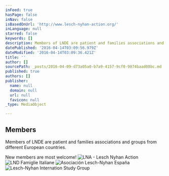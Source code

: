 ```yaml
---
inFeed: true
hasPage: false
inNav: false
isBasedOnUrl: 'http://www.lesch-nyhan-action.org/'
inLanguage: null
starred: false
keywords: []
description: Members of LNDE are patient and families associations and groups from different European countries.
datePublished: '2016-04-14T03:09:56.979Z'
dateModified: '2016-04-14T03:09:36.421Z'
title: ''
author: []
sourcePath: _posts/2016-04-09-d73a05a0-b7a9-4157-9cf0-9874baad08bc.md
published: true
authors: []
publisher:
  name: null
  domain: null
  url: null
  favicon: null
_type: MediaObject

---
```

## Members

Members of LNDE are patient and families associations and groups from different European countries.

New members are most welcome!
![LNA - Lesch Nyhan Action](https://s3-us-west-2.amazonaws.com/the-grid-img/p/a45e50330360ead5b5f2db508f6e165e2e49717b.png)
![LND Famiglie Italiane](https://s3-us-west-2.amazonaws.com/the-grid-img/p/0cac9e6250f9f6288cc6db46b676ceee7914f8cb.png)
![Asociación Lesch-Nyhan España](https://s3-us-west-2.amazonaws.com/the-grid-img/p/90e8452e361fb352bb8f01f091b191c05e356416.png)
![Lesch-Nyhan Internation Study Group](https://s3-us-west-2.amazonaws.com/the-grid-img/p/28baf0d02b2faf44ed0515d746a1a53506844dec.png)